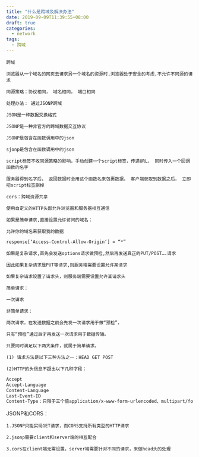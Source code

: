 ```yaml
---
title: "什么是跨域及解决办法"
date: 2019-09-09T11:39:55+08:00
draft: true
categories:
  - network
tags:
  - 跨域
---
```


    跨域

    浏览器从一个域名的网页去请求另一个域名的资源时,浏览器处于安全的考虑,不允许不同源的请求

    同源策略：协议相同， 域名相同， 端口相同

    处理办法： 通过JSONP跨域

    JSON是一种数据交换格式

    JSONP是一种非官方的跨域数据交互协议

    JSONP是包含在函数调用中的json

    sjonp是包含在函数调用中的json

    script标签不收同源策略的影响，手动创建一个script标签，传递URL， 同时传入一个回调函数的名字

    服务器得到名字后， 返回数据时会用这个函数名来包裹数据， 客户端获取到数据之后， 立即吧script标签删掉

    cors：跨域资源共享

    使用自定义的HTTP头部允许浏览器和服务器相互通信

    如果是简单请求,直接设置允许访问的域名：

    允许你的域名来获取我的数据

    response[‘Access-Control-Allow-Origin‘] = “*”

    如果是复杂请求,首先会发送options请求做预检,然后再发送真正的PUT/POST….请求

    因此如果复杂请求是PUT等请求,则服务端需要设置允许某请求

    如果复杂请求设置了请求头，则服务端需要设置允许某请求头

    简单请求：

    一次请求

    非简单请求：

    两次请求，在发送数据之前会先发一次请求用于做“预检”，

    只有“预检”通过后才再发送一次请求用于数据传输。

    只要同时满足以下两大条件，就属于简单请求。

    (1) 请求方法是以下三种方法之一：HEAD GET POST

    (2)HTTP的头信息不超出以下几种字段：

```html
Accept
Accept-Language
Content-Language
Last-Event-ID
Content-Type：只限于三个值application/x-www-form-urlencoded、multipart/form-data、 text/plain 
```

JSONP和CORS：

    1.JSONP只能实现GET请求，而CORS支持所有类型的HTTP请求

    2.jsonp需要client和server端的相互配合

    3.cors在client端无需设置，server端需要针对不同的请求，来做head头的处理